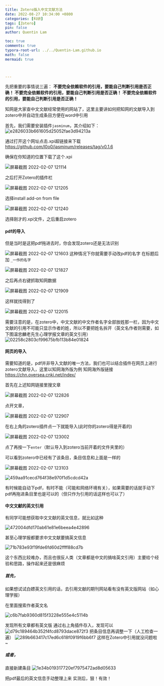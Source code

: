 ```yaml
---
title: Zotero插入中文文献方法
date: 2022-08-27 10:34:00 +0800
categories: [科研]
tags: [Zotero]
pin: false
author: Quentin Lam

toc: true
comments: true
typora-root-url: ../../Quentin-Lam.github.io
math: false
mermaid: true



---
```


先把重要的事情说三遍：
**不要完全依赖软件的引用，要能自己判断引用是否正确！
不要完全依赖软件的引用，要能自己判断引用是否正确！
不要完全依赖软件的引用，要能自己判断引用是否正确！**

知网是大家查中文文献经常使用的网站了，这里主要讲如何把知网的文献导入到zotero中并自动生成条目方便在word中引用

首先，我们需要安装插件`jasminum`，其介绍如下：
![e2826033b661605d25052fae3d94213a](/assets/blog_res/2022-08-27-Zotero%E6%8F%92%E5%85%A5%E4%B8%AD%E6%96%87%E6%96%87%E7%8C%AE.assets/e2826033b661605d25052fae3d94213a.png)

通过打开这个网址点击.xpi超链接来下载
https://github.com/l0o0/jasminum/releases/tag/v0.1.6

确保在你知道的位置下载了这个.xpi

![屏幕截图 2022-02-07 121114](/assets/blog_res/2022-08-27-Zotero%E6%8F%92%E5%85%A5%E4%B8%AD%E6%96%87%E6%96%87%E7%8C%AE.assets/%E5%B1%8F%E5%B9%95%E6%88%AA%E5%9B%BE%202022-02-07%20121114.png)

之后打开Zotero的插件栏

![屏幕截图 2022-02-07 121205](/assets/blog_res/2022-08-27-Zotero%E6%8F%92%E5%85%A5%E4%B8%AD%E6%96%87%E6%96%87%E7%8C%AE.assets/%E5%B1%8F%E5%B9%95%E6%88%AA%E5%9B%BE%202022-02-07%20121205.png)

选择install add-on from file

![屏幕截图 2022-02-07 121240](/assets/blog_res/2022-08-27-Zotero%E6%8F%92%E5%85%A5%E4%B8%AD%E6%96%87%E6%96%87%E7%8C%AE.assets/%E5%B1%8F%E5%B9%95%E6%88%AA%E5%9B%BE%202022-02-07%20121240.png)

选择刚才的.xpi文件，之后重启zotero

#### pdf的导入

但是当时是这把pdf拖进去时，你会发现zotero还是无法识别

![屏幕截图 2022-02-07 121603](/assets/blog_res/2022-08-27-Zotero%E6%8F%92%E5%85%A5%E4%B8%AD%E6%96%87%E6%96%87%E7%8C%AE.assets/%E5%B1%8F%E5%B9%95%E6%88%AA%E5%9B%BE%202022-02-07%20121603.png)
这种情况下你就需要手动改pdf的名字
在标题后加
`_一作的名字`

![屏幕截图 2022-02-07 121827](/assets/blog_res/2022-08-27-Zotero%E6%8F%92%E5%85%A5%E4%B8%AD%E6%96%87%E6%96%87%E7%8C%AE.assets/%E5%B1%8F%E5%B9%95%E6%88%AA%E5%9B%BE%202022-02-07%20121827.png)

之后再点右键抓取知网数据

![屏幕截图 2022-02-07 121909](/assets/blog_res/2022-08-27-Zotero%E6%8F%92%E5%85%A5%E4%B8%AD%E6%96%87%E6%96%87%E7%8C%AE.assets/%E5%B1%8F%E5%B9%95%E6%88%AA%E5%9B%BE%202022-02-07%20121909.png)

这样就找得到了

![屏幕截图 2022-02-07 122015](/assets/blog_res/2022-08-27-Zotero%E6%8F%92%E5%85%A5%E4%B8%AD%E6%96%87%E6%96%87%E7%8C%AE.assets/%E5%B1%8F%E5%B9%95%E6%88%AA%E5%9B%BE%202022-02-07%20122015.png)

需要注意的是，在zotero中，中文文献的中文作者名字全部放姓那一栏，因为中文文献的引用不可能只显示作者的姓，所以不要把姓名拆开（英文名作者则需要，如下图温忠麟老先生心理学报文章的英文引用）
![02258c2803cf99675bfb113b84e01824](/assets/blog_res/2022-08-27-Zotero%E6%8F%92%E5%85%A5%E4%B8%AD%E6%96%87%E6%96%87%E7%8C%AE.assets/02258c2803cf99675bfb113b84e01824.png)

#### 网页的导入

需要知道的是，pdf并非导入文献的唯一方法，我们也可以结合插件在网页上进行zotero文献导入，这里以知网海外版为例
知网海外版链接
https://chn.oversea.cnki.net/index/

首先在上述知网链接里搜文章

![屏幕截图 2022-02-07 122826](/assets/blog_res/2022-08-27-Zotero%E6%8F%92%E5%85%A5%E4%B8%AD%E6%96%87%E6%96%87%E7%8C%AE.assets/%E5%B1%8F%E5%B9%95%E6%88%AA%E5%9B%BE%202022-02-07%20122826.png)

点开文章，

![屏幕截图 2022-02-07 122907](/assets/blog_res/2022-08-27-Zotero%E6%8F%92%E5%85%A5%E4%B8%AD%E6%96%87%E6%96%87%E7%8C%AE.assets/%E5%B1%8F%E5%B9%95%E6%88%AA%E5%9B%BE%202022-02-07%20122907.png)

在右上角的zotero插件点一下就能导入(此时你的zotero得是开着的)

![屏幕截图 2022-02-07 123002](/assets/blog_res/2022-08-27-Zotero%E6%8F%92%E5%85%A5%E4%B8%AD%E6%96%87%E6%96%87%E7%8C%AE.assets/%E5%B1%8F%E5%B9%95%E6%88%AA%E5%9B%BE%202022-02-07%20123002.png)

点了再按一下`enter`（默认导入到zotero当前开着的文件夹里的）

可以看到zotero中已经有了该条目，条目信息和上面是一样的

![屏幕截图 2022-02-07 123103](/assets/blog_res/2022-08-27-Zotero%E6%8F%92%E5%85%A5%E4%B8%AD%E6%96%87%E6%96%87%E7%8C%AE.assets/%E5%B1%8F%E5%B9%95%E6%88%AA%E5%9B%BE%202022-02-07%20123103.png)

![459aa91cecd764f38e970f1d5cdcd42a](/assets/blog_res/2022-08-27-Zotero%E6%8F%92%E5%85%A5%E4%B8%AD%E6%96%87%E6%96%87%E7%8C%AE.assets/459aa91cecd764f38e970f1d5cdcd42a.png)



有时候能自动下pdf，有时不能（可能和网络环境有关），如果需要的话就手动下pdf再拖进条目里也是可以的（但只作为引用的话这样也可以了）

#### 中文文献的英文引用

有同学可能想获取中文文献的英文信息，就比如这种

![472004dfd170ab61e81e6beea4e42896](/assets/blog_res/2022-08-27-Zotero%E6%8F%92%E5%85%A5%E4%B8%AD%E6%96%87%E6%96%87%E7%8C%AE.assets/472004dfd170ab61e81e6beea4e42896.png)

甚至心理学报都要求中文文献要搞英文信息

![71b783e93f19fde6fd60d2ffff88cd7b](/assets/blog_res/2022-08-27-Zotero%E6%8F%92%E5%85%A5%E4%B8%AD%E6%96%87%E6%96%87%E7%8C%AE.assets/71b783e93f19fde6fd60d2ffff88cd7b.png)

这个东西比较难办，而且也很反人类（文章都是中文的搞啥英文引用）主要给个经验和思路，操作起来还是很麻烦

##### 首先，

如果想试试白嫖英文引用的话，去引用文献的期刊网站看有没有英文版网站（如心理学报）



在里面搜索作者英文名

![c6b7fab9360d815f3228e555e4c5114b](/assets/blog_res/2022-08-27-Zotero%E6%8F%92%E5%85%A5%E4%B8%AD%E6%96%87%E6%96%87%E7%8C%AE.assets/c6b7fab9360d815f3228e555e4c5114b.png)

发现所有文章都有英文版
通过右上角插件存入，发现可以
![d79c189464b352f4fcd8793dace872f3](/assets/blog_res/2022-08-27-Zotero%E6%8F%92%E5%85%A5%E4%B8%AD%E6%96%87%E6%96%87%E7%8C%AE.assets/d79c189464b352f4fcd8793dace872f3.png)
把条目信息再调整一下（人工检查一遍）
![289b663417c17ed6c618f0919f6bb6f7](/assets/blog_res/2022-08-27-Zotero%E6%8F%92%E5%85%A5%E4%B8%AD%E6%96%87%E6%96%87%E7%8C%AE.assets/289b663417c17ed6c618f0919f6bb6f7.png)
这样在Zotero中引用就没问题啦~

##### 或者，

直接新建条目
![1e34b019317720ef7975472ad8d05633](/assets/blog_res/2022-08-27-Zotero%E6%8F%92%E5%85%A5%E4%B8%AD%E6%96%87%E6%96%87%E7%8C%AE.assets/1e34b019317720ef7975472ad8d05633.png)

把pdf最后的英文信息手动整理上来
实测后，狠！有效！